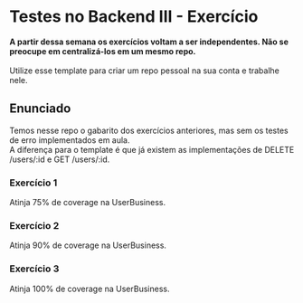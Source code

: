 # Testes no Backend III - Exercício

<strong>A partir dessa semana os exercícios voltam a ser independentes. Não se preocupe em centralizá-los em um mesmo repo.</strong>
<br><br>
Utilize esse template para criar um repo pessoal na sua conta e trabalhe nele.

## Enunciado

Temos nesse repo o gabarito dos exercícios anteriores, mas sem os testes de erro implementados em aula.<br>
A diferença para o template é que já existem as implementações de DELETE /users/:id e GET /users/:id.

### Exercício 1

Atinja 75% de coverage na UserBusiness.

### Exercício 2

Atinja 90% de coverage na UserBusiness.

### Exercício 3

Atinja 100% de coverage na UserBusiness.
